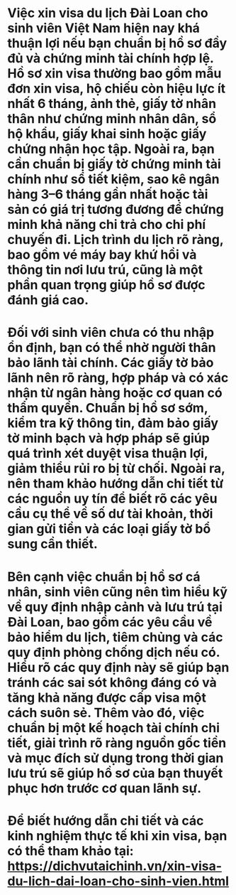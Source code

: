 # Việc xin visa du lịch Đài Loan cho sinh viên Việt Nam hiện nay khá thuận lợi nếu bạn chuẩn bị hồ sơ đầy đủ và chứng minh tài chính hợp lệ. Hồ sơ xin visa thường bao gồm mẫu đơn xin visa, hộ chiếu còn hiệu lực ít nhất 6 tháng, ảnh thẻ, giấy tờ nhân thân như chứng minh nhân dân, sổ hộ khẩu, giấy khai sinh hoặc giấy chứng nhận học tập. Ngoài ra, bạn cần chuẩn bị giấy tờ chứng minh tài chính như sổ tiết kiệm, sao kê ngân hàng 3–6 tháng gần nhất hoặc tài sản có giá trị tương đương để chứng minh khả năng chi trả cho chi phí chuyến đi. Lịch trình du lịch rõ ràng, bao gồm vé máy bay khứ hồi và thông tin nơi lưu trú, cũng là một phần quan trọng giúp hồ sơ được đánh giá cao.

# 

# Đối với sinh viên chưa có thu nhập ổn định, bạn có thể nhờ người thân bảo lãnh tài chính. Các giấy tờ bảo lãnh nên rõ ràng, hợp pháp và có xác nhận từ ngân hàng hoặc cơ quan có thẩm quyền. Chuẩn bị hồ sơ sớm, kiểm tra kỹ thông tin, đảm bảo giấy tờ minh bạch và hợp pháp sẽ giúp quá trình xét duyệt visa thuận lợi, giảm thiểu rủi ro bị từ chối. Ngoài ra, nên tham khảo hướng dẫn chi tiết từ các nguồn uy tín để biết rõ các yêu cầu cụ thể về số dư tài khoản, thời gian gửi tiền và các loại giấy tờ bổ sung cần thiết.

# 

# Bên cạnh việc chuẩn bị hồ sơ cá nhân, sinh viên cũng nên tìm hiểu kỹ về quy định nhập cảnh và lưu trú tại Đài Loan, bao gồm các yêu cầu về bảo hiểm du lịch, tiêm chủng và các quy định phòng chống dịch nếu có. Hiểu rõ các quy định này sẽ giúp bạn tránh các sai sót không đáng có và tăng khả năng được cấp visa một cách suôn sẻ. Thêm vào đó, việc chuẩn bị một kế hoạch tài chính chi tiết, giải trình rõ ràng nguồn gốc tiền và mục đích sử dụng trong thời gian lưu trú sẽ giúp hồ sơ của bạn thuyết phục hơn trước cơ quan lãnh sự.

# Để biết hướng dẫn chi tiết và các kinh nghiệm thực tế khi xin visa, bạn có thể tham khảo tại: https://dichvutaichinh.vn/xin-visa-du-lich-dai-loan-cho-sinh-vien.html

